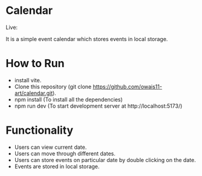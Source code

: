 # Calendar

Live: 

It is a simple event calendar which stores events in local storage.

# How to Run

- install vite.
- Clone this repository (git clone https://github.com/owais11-art/calendar.git).
- npm install (To install all the dependencies)
- npm run dev (To start development server at http://localhost:5173/)

# Functionality

- Users can view current date.
- Users can move through different dates.
- Users can store events on particular date by double clicking on the date.
- Events are stored in local storage.
